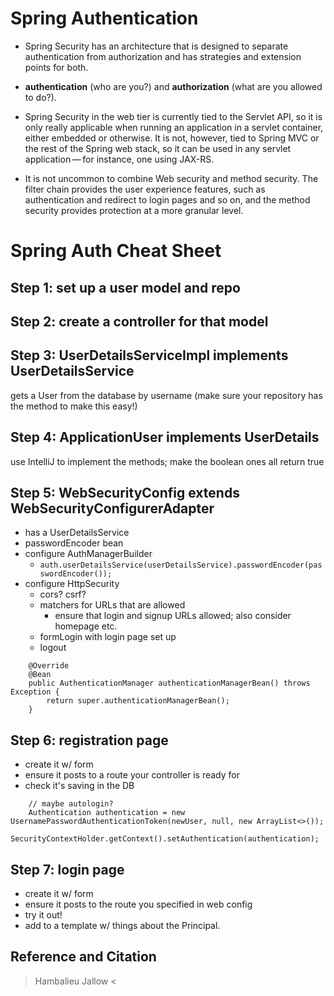 # Spring Authentication

- Spring Security has an architecture that is designed to separate authentication from authorization and has strategies and extension points for both.

- **authentication** (who are you?) and **authorization** (what are you allowed to do?).

- Spring Security in the web tier is currently tied to the Servlet API, so it is only really applicable when running an application in a servlet container, either embedded or otherwise. It is not, however, tied to Spring MVC or the rest of the Spring web stack, so it can be used in any servlet application — for instance, one using JAX-RS.

- It is not uncommon to combine Web security and method security. The filter chain provides the user experience features, such as authentication and redirect to login pages and so on, and the method security provides protection at a more granular level.

# Spring Auth Cheat Sheet

## Step 1: set up a user model and repo

## Step 2: create a controller for that model

## Step 3: UserDetailsServiceImpl implements UserDetailsService

gets a User from the database by username (make sure your repository has the method to make this easy!)

## Step 4: ApplicationUser implements UserDetails

use IntelliJ to implement the methods; make the boolean ones all return true

## Step 5: WebSecurityConfig extends WebSecurityConfigurerAdapter

- has a UserDetailsService
- passwordEncoder bean
- configure AuthManagerBuilder
  - `auth.userDetailsService(userDetailsService).passwordEncoder(passwordEncoder());`
- configure HttpSecurity
  - cors? csrf?
  - matchers for URLs that are allowed
    - ensure that login and signup URLs allowed; also consider homepage etc.
  - formLogin with login page set up
  - logout

```
    @Override
    @Bean
    public AuthenticationManager authenticationManagerBean() throws Exception {
        return super.authenticationManagerBean();
    }
```

## Step 6: registration page

- create it w/ form
- ensure it posts to a route your controller is ready for
- check it's saving in the DB

```
    // maybe autologin?
    Authentication authentication = new UsernamePasswordAuthenticationToken(newUser, null, new ArrayList<>());
    SecurityContextHolder.getContext().setAuthentication(authentication);
```

## Step 7: login page

- create it w/ form
- ensure it posts to the route you specified in web config
- try it out!
- add to a template w/ things about the Principal.





## Reference and Citation

> Hambalieu Jallow <